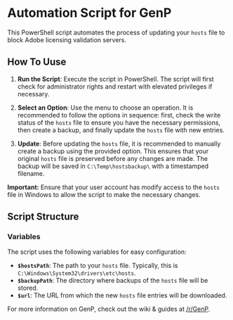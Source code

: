 # Automation Script for GenP

This PowerShell script automates the process of updating your `hosts` file to block Adobe licensing validation servers. 

## How To Uuse

1. **Run the Script**: Execute the script in PowerShell. The script will first check for administrator rights and restart with elevated privileges if necessary.

2. **Select an Option**: Use the menu to choose an operation. It is recommended to follow the options in sequence: first, check the write status of the `hosts` file to ensure you have the necessary permissions, then create a backup, and finally update the `hosts` file with new entries.

3. **Update**: Before updating the `hosts` file, it is recommended to manually create a backup using the provided option. This ensures that your original `hosts` file is preserved before any changes are made. The backup will be saved in `C:\Temp\hostsbackup\` with a timestamped filename.

**Important:** Ensure that your user account has modify access to the `hosts` file in Windows to allow the script to make the necessary changes.

## Script Structure

### Variables
The script uses the following variables for easy configuration:

- **`$hostsPath`**: The path to your `hosts` file. Typically, this is `C:\Windows\System32\drivers\etc\hosts`.
- **`$backupPath`**: The directory where backups of the `hosts` file will be stored.
- **`$url`**: The URL from which the new `hosts` file entries will be downloaded.

For more information on GenP, check out the wiki & guides at [/r/GenP](https://www.reddit.com/r/GenP).
